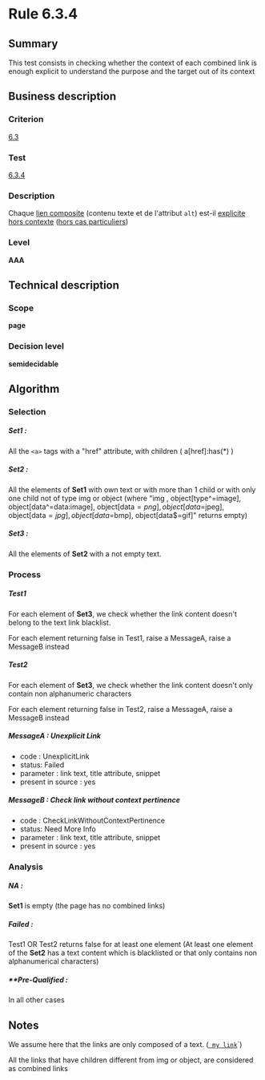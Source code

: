# Rule 6.3.4
## Summary

This test consists in checking whether the context of each combined link
is enough explicit to understand the purpose and the target out of its
context

## Business description

### Criterion

[6.3](http://references.modernisation.gouv.fr/sites/default/files/RGAA3_RC2-1/referentiel_technique.htm#crit-6-3)

### Test

[6.3.4](http://references.modernisation.gouv.fr/sites/default/files/RGAA3_RC2-1/referentiel_technique.htm#test-6-3-4)

### Description

Chaque <a href="http://references.modernisation.gouv.fr/sites/default/files/RGAA3_RC2-1/glossaire.htm#mLienComposite">lien composite</a> (contenu texte et de l'attribut `alt`) est-il <a href="http://references.modernisation.gouv.fr/sites/default/files/RGAA3_RC2-1/glossaire.htm#mLienHorsContexte">explicite hors contexte</a> (<a href="http://references.modernisation.gouv.fr/sites/default/files/RGAA3_RC2-1/cas_particulier.htm#cpCrit6-" title="Cas particuliers pour le crit&egrave;re 6.4">hors cas particuliers</a>)

### Level

**AAA**

## Technical description

### Scope

**page**

### Decision level

**semidecidable**

## Algorithm

### Selection

##### Set1 :

All the `<a>` tags with a "href" attribute, with children (
a[href]:has(*) )

##### Set2 :

All the elements of **Set1** with own text or with more than 1 child or with
only one child not of type img or object (where "img ,
object[type^=image], object[data^=data:image], object[data$=png],
object[data$=jpeg], object[data$=jpg],object[data$=bmp],
object[data$=gif]" returns empty)

##### Set3 :

All the elements of **Set2** with a not empty text.

### Process

##### Test1

For each element of **Set3**, we check whether the link content doesn't
belong to the text link blacklist.

For each element returning false in Test1, raise a MessageA, raise a
MessageB instead

##### Test2

For each element of **Set3**, we check whether the link content doesn't only
contain non alphanumeric characters

For each element returning false in Test2, raise a MessageA, raise a
MessageB instead

##### MessageA : Unexplicit Link

-   code : UnexplicitLink
-   status: Failed
-   parameter : link text, title attribute, snippet
-   present in source : yes

##### MessageB : Check link without context pertinence

-   code : CheckLinkWithoutContextPertinence
-   status: Need More Info
-   parameter : link text, title attribute, snippet
-   present in source : yes

### Analysis

##### **NA :**

**Set1** is empty (the page has no combined links)

##### **Failed :**

Test1 OR Test2 returns false for at least one element (At least one
element of the **Set2** has a text content which is blacklisted or that only
contains non alphanumerical characters)

##### **Pre-Qualified :

In all other cases

## Notes

We assume here that the links are only composed of a text. (<a
href="http://www.tanaguru.org/target.html">` my link`</a>`)

All the links that have children different from img or object, are
considered as combined links
